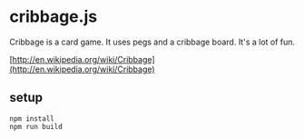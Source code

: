 cribbage.js
===========

Cribbage is a card game. It uses pegs and a cribbage board. It's a lot of fun.

[http://en.wikipedia.org/wiki/Cribbage](http://en.wikipedia.org/wiki/Cribbage)

## setup
```
npm install
npm run build
```

